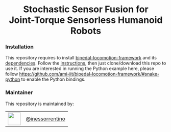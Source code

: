 <h1 align="center">
  Stochastic Sensor Fusion for <br/> Joint-Torque Sensorless Humanoid Robots
</h1>

### Installation

This repository requires to install [bipedal-locomotion-framework]([https://github.com/ami-iit/ironcub_software](https://github.com/isorrentino/bipedal-locomotion-framework/tree/paper)) and its [dependencies](https://github.com/ami-iit/bipedal-locomotion-framework/#page_facing_up-mandatory-dependencies). Follow the [instructions](https://github.com/ami-iit/bipedal-locomotion-framework/#package-install-with-conda-recommended), then just clone/download this repo to use it. If you are interested in running the Python example here, please follow https://github.com/ami-iit/bipedal-locomotion-framework/#snake-python to enable the Python bindings.

### Maintainer

This repository is maintained by:

| | |
|:---:|:---:|
| [<img src="https://user-images.githubusercontent.com/43743081/89022636-a17e9e00-d322-11ea-9abd-92cda85d3705.jpeg" width="40">](https://github.com/isorrentino) | [@inessorrentino](https://github.com/isorrentino) |
